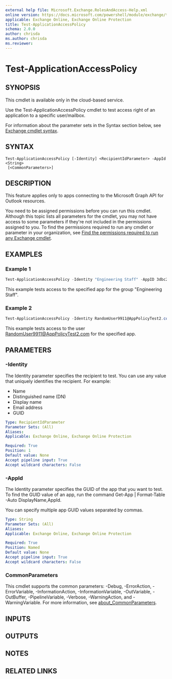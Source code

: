 ```yaml
---
external help file: Microsoft.Exchange.RolesAndAccess-Help.xml
online version: https://docs.microsoft.com/powershell/module/exchange/test-applicationaccesspolicy
applicable: Exchange Online, Exchange Online Protection
title: Test-ApplicationAccessPolicy
schema: 2.0.0
author: chrisda
ms.author: chrisda
ms.reviewer:
---
```


# Test-ApplicationAccessPolicy

## SYNOPSIS
This cmdlet is available only in the cloud-based service.

Use the Test-ApplicationAccessPolicy cmdlet to test access right of an application to a specific user/mailbox.

For information about the parameter sets in the Syntax section below, see [Exchange cmdlet syntax](https://docs.microsoft.com/powershell/exchange/exchange-cmdlet-syntax).

## SYNTAX

```
Test-ApplicationAccessPolicy [-Identity] <RecipientIdParameter> -AppId <String>
 [<CommonParameters>]
```

## DESCRIPTION
This feature applies only to apps connecting to the Microsoft Graph API for Outlook resources.

You need to be assigned permissions before you can run this cmdlet. Although this topic lists all parameters for the cmdlet, you may not have access to some parameters if they're not included in the permissions assigned to you. To find the permissions required to run any cmdlet or parameter in your organization, see [Find the permissions required to run any Exchange cmdlet](https://docs.microsoft.com/powershell/exchange/find-exchange-cmdlet-permissions).

## EXAMPLES

### Example 1
```powershell
Test-ApplicationAccessPolicy -Identity "Engineering Staff" -AppID 3dbc2ae1-7198-45ed-9f9f-d86ba3ec35b5
```

This example tests access to the specified app for the group "Engineering Staff".

### Example 2
```powershell
Test-ApplicationAccessPolicy -Identity RandomUser9911@AppPolicyTest2.com -AppId e7e4dbfc-046-4074-9b3b-2ae8f144f59b
```

This example tests access to the user RandomUser9911@AppPolicyTest2.com for the specified app.

## PARAMETERS

### -Identity
The Identity parameter specifies the recipient to test. You can use any value that uniquely identifies the recipient. For example:

- Name
- Distinguished name (DN)
- Display name
- Email address
- GUID

```yaml
Type: RecipientIdParameter
Parameter Sets: (All)
Aliases:
Applicable: Exchange Online, Exchange Online Protection

Required: True
Position: 1
Default value: None
Accept pipeline input: True
Accept wildcard characters: False
```

### -AppId
The Identity parameter specifies the GUID of the app that you want to test. To find the GUID value of an app, run the command Get-App | Format-Table -Auto DisplayName,AppId.

You can specify multiple app GUID values separated by commas.

```yaml
Type: String
Parameter Sets: (All)
Aliases:
Applicable: Exchange Online, Exchange Online Protection

Required: True
Position: Named
Default value: None
Accept pipeline input: True
Accept wildcard characters: False
```

### CommonParameters
This cmdlet supports the common parameters: -Debug, -ErrorAction, -ErrorVariable, -InformationAction, -InformationVariable, -OutVariable, -OutBuffer, -PipelineVariable, -Verbose, -WarningAction, and -WarningVariable. For more information, see [about_CommonParameters](https://go.microsoft.com/fwlink/p/?LinkID=113216).

## INPUTS

## OUTPUTS

## NOTES

## RELATED LINKS
